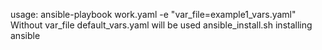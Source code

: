 usage: ansible-playbook work.yaml -e "var_file=example1_vars.yaml"
Without var_file default_vars.yaml will be used
ansible_install.sh installing ansible
